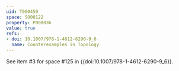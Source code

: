 ```yaml
---
uid: T000459
space: S000122
property: P000036
value: true
refs:
- doi: 10.1007/978-1-4612-6290-9_6
  name: Counterexamples in Topology
---
```


See item #3 for space #125 in {{doi:10.1007/978-1-4612-6290-9_6}}.
